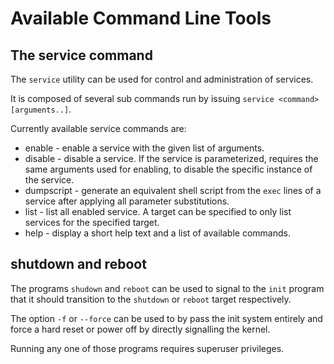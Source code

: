 # Available Command Line Tools

## The service command

The `service` utility can be used for control and administration of services.

It is composed of several sub commands run by issuing
`service <command> [arguments..]`.

Currently available service commands are:

 * enable - enable a service with the given list of arguments.
 * disable - disable a service. If the service is parameterized, requires the
   same arguments used for enabling, to disable the specific instance of the
   service.
 * dumpscript - generate an equivalent shell script from the `exec` lines of
   a service after applying all parameter substitutions.
 * list - list all enabled service. A target can be specified to only list
   services for the specified target.
 * help - display a short help text and a list of available commands.


## shutdown and reboot

The programs `shudown` and `reboot` can be used to signal to the `init` program
that it should transition to the `shutdown` or `reboot` target respectively.

The option `-f` or `--force` can be used to by pass the init system entirely
and force a hard reset or power off by directly signalling the kernel.

Running any one of those programs requires superuser privileges.
